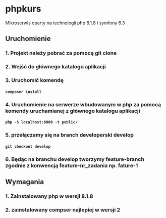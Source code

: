 # phpkurs
Mikroserwis oparty na technologii php 8.1.8  i symfony 6.3

## Uruchomienie
### 1. Projekt należy pobrać za pomocą git clone
### 2. Wejść do głównego katalogu aplikacji
### 3. Uruchomić komendę 
#### ```composer install ```
### 4. Uruchomienie na serwerze wbudowanym w php za pomocą komendy uruchamianej z głównego katalogu aplikacji
####  ```php -S localhost:8000 -t public/```
### 5. przełączamy się na branch developerski develop
#### ```git checkout develop```
### 6. Będąc na branchu develop tworzymy feature-branch zgodnie z konwencją feature-nr_zadania np. fature-1

## Wymagania
### 1. Zainstalowany php w wersji 8.1.8
### 2. zainstalowany compser najlepiej w wersji 2
